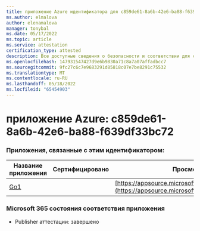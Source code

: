 ```yaml
---
title: приложение Azure идентификатора для c859de61-8a6b-42e6-ba88-f639df33bc72
ms.author: elmalova
author: elenamalova
manager: tonybal
ms.date: 05/17/2022
ms.topic: article
ms.service: attestation
certification_type: attested
description: Все доступные сведения о безопасности и соответствии для c859de61-8a6b-42e6-ba88-f639df33bc72.
ms.openlocfilehash: 147931547427d9e6b9830a71c8a7a07affadbcc7
ms.sourcegitcommit: 9fc27c6c7e9683291d85818c07e7be8291c75532
ms.translationtype: MT
ms.contentlocale: ru-RU
ms.lasthandoff: 05/18/2022
ms.locfileid: "65454903"
---
```

# <a name="azure-app-id-c859de61-8a6b-42e6-ba88-f639df33bc72"></a>приложение Azure: c859de61-8a6b-42e6-ba88-f639df33bc72


### <a name="apps-associated-with-this-id"></a>Приложения, связанные с этим идентификатором:
| **Название приложения** | **Сертифицировано** | **Просмотр в AppSource** |
|--------------|---------------|-----------------------|
| [Go1](../forward/WA200001484.md) |  | [https://appsource.microsoft.com/product/office/WA200001484](https://appsource.microsoft.com/product/office/WA200001484) |

### <a name="microsoft-365-app-compliance-status"></a>Microsoft 365 состояния соответствия приложения
- Publisher аттестации: завершено

